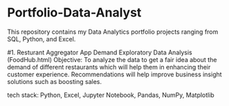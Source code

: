 # Portfolio-Data-Analyst
This repository contains my Data Analytics portfolio projects ranging from SQL, Python, and Excel.

#1. Resturant Aggregator App Demand Exploratory Data Analysis (FoodHub.html)
Objective: To analyze the data to get a fair idea about the demand of different restaurants which will help them in enhancing their customer experience. Recommendations will help improve business insight solutions such as boosting sales.

tech stack: Python, Excel, Jupyter Notebook, Pandas, NumPy, Matplotlib
